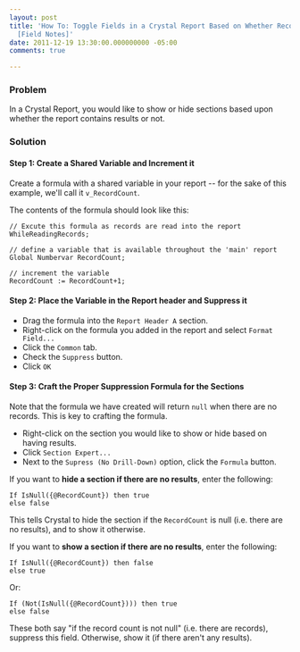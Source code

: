 ```yaml
---
layout: post
title: 'How To: Toggle Fields in a Crystal Report Based on Whether Records are Returned
  [Field Notes]'
date: 2011-12-19 13:30:00.000000000 -05:00
comments: true

---
```

### Problem
In a Crystal Report, you would like to show or hide sections based upon whether the report contains results or not.

### Solution
#### Step 1: Create a Shared Variable and Increment it
Create a formula with a shared variable in your report -- for the sake of this example, we'll call it `v_RecordCount`.

The contents of the formula should look like this:

```vbnet
// Excute this formula as records are read into the report
WhileReadingRecords;

// define a variable that is available throughout the 'main' report
Global Numbervar RecordCount;

// increment the variable
RecordCount := RecordCount+1;
```

#### Step 2: Place the Variable in the Report header and Suppress it
* Drag the formula into the `Report Header A` section.
* Right-click on the formula you added in the report and select `Format Field...`
* Click the `Common` tab.
* Check the `Suppress` button.
* Click `OK`

#### Step 3: Craft the Proper Suppression Formula for the Sections
Note that the formula we have created will return `null` when there are no records. This is key to crafting the formula.

* Right-click on the section you would like to show or hide based on having results.
* Click `Section Expert...`
* Next to the `Supress (No Drill-Down)` option, click the `Formula` button.

If you want to **hide a section if there are no results**, enter the following:

```vbnet
If IsNull({@RecordCount}) then true
else false
```

This tells Crystal to hide the section if the `RecordCount` is null (i.e. there are no results), and to show it otherwise.

If you want to **show a section if there are no results**, enter the following: 

```vbnet
If IsNull({@RecordCount}) then false
else true
```

Or:

```vbnet
If (Not(IsNull({@RecordCount}))) then true
else false
```

These both say "if the record count is not null" (i.e. there are records), suppress this field. Otherwise, show it (if there aren't any results).
